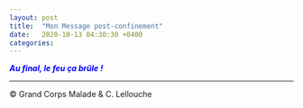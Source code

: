 ```yaml
---
layout: post
title:  "Mon Message post-confinement"
date:   2020-10-13 04:30:30 +0400
categories: 
---
```

<!---

--->


<span style="color: blue">***Au final, le feu ça brûle !***</span>
<br/>

------
&copy;  Grand Corps Malade & C. Lellouche